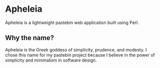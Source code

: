 # Apheleia 
Apheleia is a lightweight pastebin web application built using Perl.

## Why the name?
Apheleia is the Greek goddess of simplicity, prudence, and modesty. I chose this name for my pastebin project because I believe in the power of simplicity and minimalism in software design.
